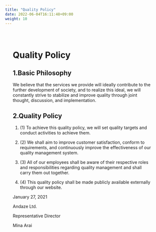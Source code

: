 ```yaml
---
title: "Quality Policy"
date: 2022-06-04T16:11:48+09:00
weight: 10
---
```

<div amp-fx="fade-in" data-duration="500ms" class='container' style="padding: 25px">
<h1 class="inline">Quality Policy</h1>

<div class="mt-16 mb-8">
<h2>1.Basic Philosophy</h2>

We believe that the services we provide will ideally contribute to the further development of society, and to realize this ideal, we will constantly strive to stabilize and improve quality through joint thought, discussion, and implementation.
</div>

<div class="mt-8 mb-32">
<h2>2.Quality Policy</h2>

1. (1) To achieve this quality policy, we will set quality targets and conduct activities to achieve them.

2. (2) We shall aim to improve customer satisfaction, conform to requirements, and continuously improve the effectiveness of our quality management system.

3. (3) All of our employees shall be aware of their respective roles and responsibilities regarding quality management and shall carry them out together.

4. (4) This quality policy shall be made publicly available externally through our website.
</div>

<div class="text-right">

January 27, 2021

Andaze Ltd.

Representative Director

Mina Arai
</div>
</div>